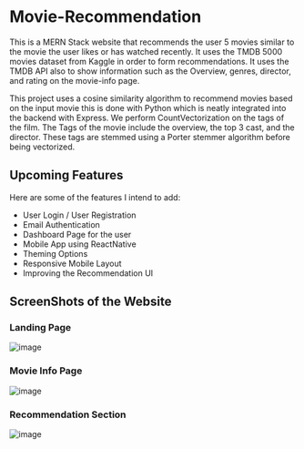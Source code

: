 # Movie-Recommendation
This is a MERN Stack website that recommends the user 5 movies similar to the movie the user likes or has watched recently. It uses the TMDB 5000 movies dataset from Kaggle in order to form recommendations. It uses the TMDB API also to show information such as the Overview, genres, director, and rating on the movie-info page.

This project uses a cosine similarity algorithm to recommend movies based on the input movie this is done with Python which is neatly integrated into the backend with Express. We perform CountVectorization on the tags of the film. The Tags of the movie include the overview, the top 3 cast, and the director. These tags are stemmed using a Porter stemmer algorithm before being vectorized.  

## Upcoming Features
Here are some of the features I intend to add:
- User Login / User Registration
- Email Authentication
- Dashboard Page for the user
- Mobile App using ReactNative
- Theming Options
- Responsive Mobile Layout
- Improving the Recommendation UI

## ScreenShots of the Website
### Landing Page
![image](https://github.com/DhanushAdithiya/Movie-Recommendation/assets/84760124/fc893fae-f045-40f2-ace2-581db8f28802)

### Movie Info Page
![image](https://github.com/DhanushAdithiya/Movie-Recommendation/assets/84760124/135023b5-7fff-4d96-91e7-5024bb785b21)

### Recommendation Section
![image](https://github.com/DhanushAdithiya/Movie-Recommendation/assets/84760124/dd895cab-c6e2-4151-9119-3165ae6af800)
